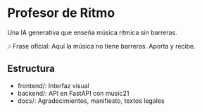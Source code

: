 # Profesor de Ritmo
Una IA generativa que enseña música rítmica sin barreras.

🎶 Frase oficial:
Aquí la música no tiene barreras. Aporta y recibe.

## Estructura
- frontend/: Interfaz visual
- backend/: API en FastAPI con music21
- docs/: Agradecimientos, manifiesto, textos legales
    